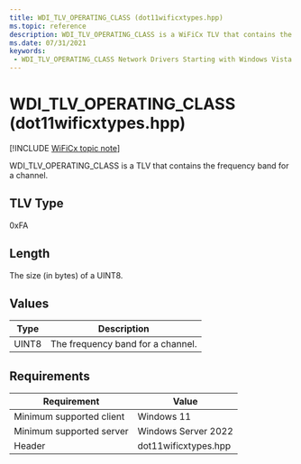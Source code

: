 ```yaml
---
title: WDI_TLV_OPERATING_CLASS (dot11wificxtypes.hpp)
ms.topic: reference
description: WDI_TLV_OPERATING_CLASS is a WiFiCx TLV that contains the frequency band for a channel.
ms.date: 07/31/2021
keywords:
 - WDI_TLV_OPERATING_CLASS Network Drivers Starting with Windows Vista
---
```


# WDI\_TLV\_OPERATING\_CLASS (dot11wificxtypes.hpp)

[!INCLUDE [WiFiCx topic note](../includes/wificx-version-warning.md)]


WDI\_TLV\_OPERATING\_CLASS is a TLV that contains the frequency band for a channel.

## TLV Type


0xFA

## Length


The size (in bytes) of a UINT8.

## Values


| Type  | Description                       |
|-------|-----------------------------------|
| UINT8 | The frequency band for a channel. |

 

## Requirements

|Requirement|Value|
|--- |--- |
|Minimum supported client|Windows 11|
|Minimum supported server|Windows Server 2022|
|Header|dot11wificxtypes.hpp|


 

 




